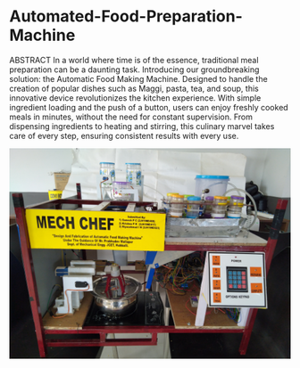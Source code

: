 # Automated-Food-Preparation-Machine

ABSTRACT
In a world where time is of the essence, traditional meal preparation can be a daunting task. Introducing our groundbreaking solution: the Automatic Food Making Machine. Designed to handle the creation of popular dishes such as Maggi, pasta, tea, and soup, this innovative device revolutionizes the kitchen experience. With simple ingredient loading and the push of a button, users can enjoy freshly cooked meals in minutes, without the need for constant supervision. From dispensing ingredients to heating and stirring, this culinary marvel takes care of every step, ensuring consistent results with every use.

![Automated Food Preparation Machine](https://raw.githubusercontent.com/ganeshpc007/Automated-Food-Preparation-Machine/main/IMG20220721142201.jpg)
